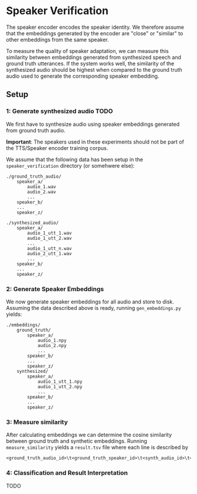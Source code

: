 # Speaker Verification
The speaker encoder encodes the speaker identity. We therefore assume that the embeddings generated by the encoder are "close" or "similar" to other embeddings from the same speaker.

To measure the quality of speaker adaptation, we can measure this similarity between embeddings generated from synthesized speech and ground truth utterances. If the system works well, the similarity of the synthesized audio should be highest when compared to the ground truth audio used to generate the corresponding speaker embedding.

## Setup
### 1: Generate synthesized audio TODO
We first have to synthesize audio using speaker embeddings generated from ground truth audio.

**Important**: The speakers used in these experiments should not be part of the TTS/Speaker encoder training corpus.

We assume that the following data has been setup in the `speaker_verification` directory (or somehwere else):
```
./ground_truth_audio/
    speaker_a/
        audio_1.wav
        audio_2.wav
        ...
    speaker_b/
    ...
    speaker_z/
```

```
./synthesized_audio/
    speaker_a/
        audio_1_utt_1.wav
        audio_1_utt_2.wav
        ...
        audio_1_utt_n.wav
        audio_2_utt_1.wav
        ...
    speaker_b/
    ...
    speaker_z/
```
### 2: Generate Speaker Embeddings
We now generate speaker embeddings for all audio and store to disk. Assuming the data described above is ready, running `gen_embeddings.py` yields:
```
./embeddings/
    ground_truth/
        speaker_a/
            audio_1.npy
            audio_2.npy
            ...
        speaker_b/
        ...
        speaker_z/
    synthesized/
        speaker_a/
            audio_1_utt_1.npy
            audio_1_utt_2.npy
            ...
        speaker_b/
        ...
        speaker_z/
```
### 3: Measure similarity
After calculating embeddings we can determine the cosine similarity between ground truth and synthetic embeddings. Running `measure_similarity` yields a `result.tsv` file where each line is described by
```
<ground_truth_audio_id>\t<ground_truth_speaker_id>\t<synth_audio_id>\t<synth_speaker_id>\t<similarity>
```
### 4: Classification and Result Interpretation
TODO